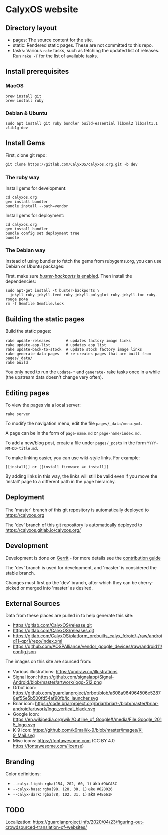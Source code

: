 # CalyxOS website

## Directory layout

* pages: The source content for the site.
* static: Rendered static pages. These are not committed to this repo.
* tasks: Various `rake` tasks, such as fetching the updated list of releases. Run `rake -T` for the list of available tasks.

## Install prerequisites

### MacOS

    brew install git
    brew install ruby

### Debian & Ubuntu

    sudo apt install git ruby bundler build-essential libxml2 libxslt1.1 zlib1g-dev

## Install Gems

First, clone git repo:

    git clone https://gitlab.com/CalyxOS/calyxos.org.git -b dev

### The ruby way

Install gems for development:

    cd calyxos.org
    gem install bundler
    bundle install --path=vendor

Install gems for deployment:

    cd calyxos.org
    gem install bundler
    bundle config set deployment true
    bundle

### The Debian way

Instead of using bundler to fetch the gems from rubygems.org, you can use Debian or Ubuntu packages:

First, make sure [_buster-backports_ is enabled](https://backports.debian.org/Instructions/). Then install
the dependencies:

    sudo apt-get install -t buster-backports \
      jekyll ruby-jekyll-feed ruby-jekyll-polyglot ruby-jekyll-toc ruby-rouge po4a
    rm -f Gemfile Gemfile.lock

## Building the static pages

Build the static pages:

    rake update-releases       # updates factory image links
    rake update-app-list       # updates app list
    rake update-back-to-stock  # update stock factory image links
    rake generate-data-pages   # re-creates pages that are built from pages/_data/
    rake build

You only need to run the `update-*` and `generate-` rake tasks once in a while (the upstream data doesn't change very often).

## Editing pages

To view the pages via a local server:

    rake server

To modify the navigation menu, edit the file `pages/_data/menu.yml`.

A page can be in the form of `page-name.md` or `page-name/index.md`.

To add a new/blog post, create a file under `pages/_posts` in the form `YYYY-MM-DD-title.md`.

To make linking easier, you can use wiki-style links. For example:

    [[install]] or [[install firmware => install]]

By adding links in this way, the links will still be valid even if you move the 'install' page to a different path in the page hierarchy.

## Deployment

The 'master' branch of this git repository is automatically deployed to <https://calyxos.org>

The 'dev' branch of this git repository is automatically deployed to <https://calyxos.gitlab.io/calyxos.org/>

## Development

Development is done on [Gerrit](https://review.calyxos.org/q/project:CalyxOS%252Fcalyxos.org) - for more details see the [contribution guide](https://calyxos.org/development/gerrit/)

The 'dev' branch is used for development, and 'master' is considered the stable branch.

Changes must first go the 'dev' branch, after which they can be cherry-picked or merged into 'master' as desired.

## External Sources

Data from these places are pulled in to help generate this site:

* https://gitlab.com/CalyxOS/release.git
* https://gitlab.com/CalyxOS/releases.git
* https://gitlab.com/CalyxOS/platform_prebuilts_calyx_fdroid/-/raw/android11-qpr1/repo/index.xml
* https://github.com/AOSPAlliance/vendor_google_devices/raw/android11/config.json

The images on this site are sourced from:

* Various illustrations: https://undraw.co/illustrations
* Signal icon: https://github.com/signalapp/Signal-Android/blob/master/artwork/logo-512.png
* Orbot icon: https://github.com/guardianproject/orbot/blob/a608a964964506e52878ef55e5b500fd54af90fb/ic_launcher.svg
* Briar icon: https://code.briarproject.org/briar/briar/-/blob/master/briar-android/artwork/logo_vertical_black.svg
* Google icon: https://en.wikipedia.org/wiki/Outline_of_Google#/media/File:Google_2015_logo.svg
* K-9 icon: https://github.com/k9mail/k-9/blob/master/images/K-9_Mail.svg
* Misc icons: https://fontawesome.com (CC BY 4.0 https://fontawesome.com/license)

## Branding

Color definitions:

* `--calyx-light`: `rgba(154, 202, 60, 1)` aka `#9ACA3C`
* `--calyx-base`: `rgba(98, 128, 38, 1)` aka `#628026`
* `--calyx-dark`: `rgba(78, 102, 31, 1)` aka `#4E661F`

## TODO

Localization: https://guardianproject.info/2020/04/23/figuring-out-crowdsourced-translation-of-websites/
